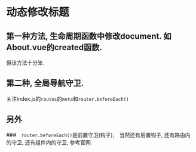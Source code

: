 # 动态修改标题

## 第一种方法, 生命周期函数中修改document. 如About.vue的created函数. 

但该方法十分笨. 

## 第二种, 全局导航守卫. 

关注index.js的`routes`的`meta`和`router.beforeEach()`

## 另外 

###　`router.beforeEach()`是前置守卫(钩子),　当然还有后置钩子, 还有路由内的守卫, 还有组件内的守卫, 参考官网. 
